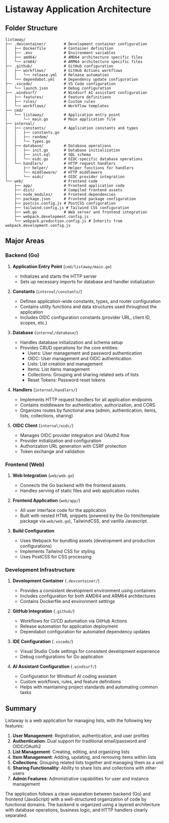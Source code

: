 # Listaway Application Architecture

## Folder Structure

```
listaway/
├── .devcontainer/        # Development container configuration
│   ├── Dockerfile        # Container definition
│   ├── .env              # Environment variables
│   ├── amd64/            # AMD64 architecture specific files
│   └── arm64/            # ARM64 architecture specific files
├── .github/              # GitHub configuration
│   ├── workflows/        # GitHub Actions workflows
│   │   └── release.yml   # Release automation
│   └── dependabot.yml    # Dependency update configuration
├── .vscode/              # VS Code configuration
│   └── launch.json       # Debug configuration
├── .windsurf/            # Windsurf AI assistant configuration
│   ├── features/         # Feature definitions
│   ├── rules/            # Custom rules
│   └── workflows/        # Workflow templates
├── cmd/
│   └── listaway/         # Application entry point
│       └── main.go       # Main application file
├── internal/
│   ├── constants/        # Application constants and types
│   │   ├── constants.go
│   │   ├── random/
│   │   └── types.go
│   ├── database/         # Database operations
│   │   ├── init.go       # Database initialization
│   │   ├── init.sql      # SQL schema
│   │   └── oidc.go       # OIDC-specific database operations
│   └── handlers/         # HTTP request handlers
│       ├── helper/       # Helper functions for handlers
│       └── middleware/   # HTTP middleware
│       └── oidc/         # OIDC provider integration
└── web/                  # Frontend code
    ├── app/              # Frontend application code
    ├── dist/             # Compiled frontend assets
    ├── node_modules/     # Frontend dependencies
    ├── package.json      # Frontend package configuration
    ├── postcss.config.js # PostCSS configuration
    ├── tailwind.config.js # Tailwind CSS configuration
    ├── web.go            # Web server and frontend integration
    ├── webpack.development.config.js
    └── webpack.production.config.js # Inherits from webpack.development.config.js
```

## Major Areas

### Backend (Go)

1. **Application Entry Point** (`cmd/listaway/main.go`)
   - Initializes and starts the HTTP server
   - Sets up necessary imports for database and handler initialization

2. **Constants** (`internal/constants/`)
   - Defines application-wide constants, types, and router configuration
   - Contains utility functions and data structures used throughout the application
   - Includes OIDC configuration constants (provider URL, client ID, scopes, etc.)

3. **Database** (`internal/database/`)
   - Handles database initialization and schema setup
   - Provides CRUD operations for the core entities:
     - Users: User management and password authentication
     - OIDC: User management and OIDC authentication
     - Lists: List creation and management
     - Items: List items management
     - Collections: Grouping and sharing related sets of lists
     - Reset Tokens: Password reset tokens

4. **Handlers** (`internal/handlers/`)
   - Implements HTTP request handlers for all application endpoints
   - Contains middleware for authentication, authorization, and CORS
   - Organizes routes by functional area (admin, authentication, items, lists, collections, sharing)

5. **OIDC Client** (`internal/oidc/`)
   - Manages OIDC provider integration and OAuth2 flow
   - Provider initialization and configuration
   - Authorization URL generation with CSRF protection
   - Token exchange and validation

### Frontend (Web)

1. **Web Integration** (`web/web.go`)
   - Connects the Go backend with the frontend assets
   - Handles serving of static files and web application routes

2. **Frontend Application** (`web/app/`)
   - All user interface code for the application
   - Built with nested HTML snippets (powered by the Go html/template package via `web/web.go`), TailwindCSS, and vanilla Javascript.

3. **Build Configuration**
   - Uses Webpack for bundling assets (development and production configurations)
   - Implements Tailwind CSS for styling
   - Uses PostCSS for CSS processing

### Development Infrastructure

1. **Development Container** (`.devcontainer/`)
   - Provides a consistent development environment using containers
   - Includes configuration for both AMD64 and ARM64 architectures
   - Contains Dockerfile and environment settings

2. **GitHub Integration** (`.github/`)
   - Workflows for CI/CD automation via GitHub Actions
   - Release automation for application deployment
   - Dependabot configuration for automated dependency updates

3. **IDE Configuration** (`.vscode/`)
   - Visual Studio Code settings for consistent development experience
   - Debug configurations for Go application

4. **AI Assistant Configuration** (`.windsurf/`)
   - Configuration for Windsurf AI coding assistant
   - Custom workflows, rules, and feature definitions
   - Helps with maintaining project standards and automating common tasks

## Summary

Listaway is a web application for managing lists, with the following key features:

1. **User Management**: Registration, authentication, and user profiles
2. **Authentication**: Dual support for traditional email/password and OIDC/OAuth2
3. **List Management**: Creating, editing, and organizing lists
4. **Item Management**: Adding, updating, and removing items within lists
5. **Collections**: Grouping related lists together and managing them as a unit
6. **Sharing Functionality**: Ability to share lists and collections with other users
7. **Admin Features**: Administrative capabilities for user and instance management

The application follows a clean separation between backend (Go) and frontend (JavaScript) with a well-structured organization of code by functional domains. The backend is organized using a layered architecture with database operations, business logic, and HTTP handlers clearly separated.